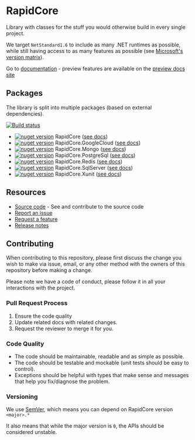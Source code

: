 # RapidCore

Library with classes for the stuff you would otherwise build in every single project.

We target `NetStandard1.6` to include as many .NET runtimes as possible, while still having access to as many features as possible (see [Microsoft's version matrix](https://github.com/dotnet/standard/blob/master/docs/versions.md)).

Go to [documentation](http://docs.rapidcore.io/) - preview features are available on the [preview docs site](http://preview-docs.rapidcore.io/)

## Packages

The library is split into multiple packages (based on external dependencies).

[![Build status](https://ci.appveyor.com/api/projects/status/ja3vf8fp1ros6q4t/branch/master?svg=true)](https://ci.appveyor.com/project/nover/rapidcore/branch/master)

- [![nuget version][core-nuget-image]][core-nuget-url] RapidCore ([see docs](/packages#rapidcore))
- [![nuget version][google-cloud-nuget-image]][google-cloud-nuget-url] RapidCore.GoogleCloud ([see docs](/packages#rapidcoregooglecloud))
- [![nuget version][mongo-nuget-image]][mongo-nuget-url] RapidCore.Mongo ([see docs](/packages#rapidcoremongo))
- [![nuget version][postgres-nuget-image]][postgres-nuget-url] RapidCore.PostgreSql ([see docs](/packages#rapidcorepostgresql))
- [![nuget version][redis-nuget-image]][redis-nuget-url] RapidCore.Redis ([see docs](/packages#rapidcoreredis))
- [![nuget version][sqlserver-nuget-image]][sqlserver-nuget-url] RapidCore.SqlServer ([see docs](/packages#rapidcoresqlserver))
- [![nuget version][xunit-nuget-image]][xunit-nuget-url] RapidCore.Xunit ([see docs](/packages#rapidcorexunit))

[core-nuget-image]: https://img.shields.io/nuget/v/RapidCore.svg
[core-nuget-url]: https://www.nuget.org/packages/RapidCore

[google-cloud-nuget-image]: https://img.shields.io/nuget/v/RapidCore.GoogleCloud.svg
[google-cloud-nuget-url]: https://www.nuget.org/packages/RapidCore.GoogleCloud

[mongo-nuget-image]: https://img.shields.io/nuget/v/RapidCore.Mongo.svg
[mongo-nuget-url]: https://www.nuget.org/packages/RapidCore.Mongo

[postgres-nuget-image]: https://img.shields.io/nuget/v/RapidCore.PostgreSql.svg
[postgres-nuget-url]: https://www.nuget.org/packages/RapidCore.PostgreSql

[redis-nuget-image]: https://img.shields.io/nuget/v/RapidCore.Redis.svg
[redis-nuget-url]: https://www.nuget.org/packages/RapidCore.Redis

[sqlserver-nuget-image]: https://img.shields.io/nuget/v/RapidCore.SqlServer.svg
[sqlserver-nuget-url]: https://www.nuget.org/packages/RapidCore.SqlServer

[xunit-nuget-image]: https://img.shields.io/nuget/v/RapidCore.Xunit.svg
[xunit-nuget-url]: https://www.nuget.org/packages/RapidCore.Xunit

## Resources

- [Source code](https://github.com/rapidcore/rapidcore) - See and contribute to the source code
- [Report an issue](https://github.com/rapidcore/rapidcore/issues)
- [Request a feature](https://github.com/rapidcore/rapidcore/issues)
- [Release notes](https://github.com/rapidcore/rapidcore/releases)

## Contributing

When contributing to this repository, please first discuss the change you wish to make via issue, email, or any other method with the owners of this repository before making a change.

Please note we have a code of conduct, please follow it in all your interactions with the project.

### Pull Request Process

1. Ensure the code quality
2. Update related docs with related changes.
3. Request the reviewer to merge it for you.

### Code Quality

- The code should be maintainable, readable and as simple as possible.
- The code should be testable and mockable (unit tests should be easy to control).
- Exceptions should be helpful with types that make sense and messages that help you fix/diagnose the problem.

### Versioning

We use [SemVer](http://semver.org/), which means you can depend on RapidCore version `<major>.*`

It also means that while the major version is `0`, the APIs should be considered unstable.